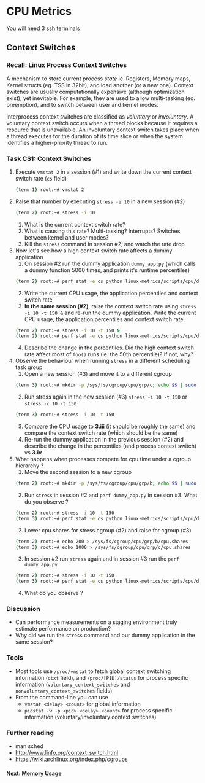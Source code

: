 # CPU Metrics

You will need 3 ssh terminals

## Context Switches

### Recall: Linux Process Context Switches
A mechanism to store current process *state* ie. Registers, Memory maps, Kernel structs (eg. TSS in 32bit), and load another (or a new one). Context switches are usually computationally expensive (although optimization exist), yet inevitable. For example, they are used to allow multi-tasking (eg. preemption), and to switch between user and kernel modes.

Interprocess context switches are classified as *voluntary* or *involuntary*. A voluntary context switch occurs when a thread blocks because it
requires a resource that is unavailable. An involuntary context switch takes place when a thread executes for the duration of its time slice or when
the system identifies a higher-priority thread to run.

### Task CS1: Context Switches

1. Execute `vmstat 2` in a session (#1) and write down the current context switch rate (`cs` field)
   ```bash
   (term 1) root:~# vmstat 2
   ```
2. Raise that number by executing `stress -i 10` in a new session (#2)
   ```bash
   (term 2) root:~# stress -i 10
   ```
	1. What is the current context switch rate?
	2. What is causing this rate? Multi-tasking? Interrupts? Switches between kernel and user modes?
	3. Kill the `stress` command in session #2, and watch the rate drop
3. Now let's see how a high context switch rate affects a dummy application
	1. On session #2 run the dummy application `dummy_app.py` (which calls a dummy function 5000 times, and prints it's runtime percentiles)
   ```bash
   (term 2) root:~# perf stat -e cs python linux-metrics/scripts/cpu/dummy_app.py
   ```
	2. Write the current CPU usage, the application percentiles and context switch rate
	3. **In the same session (#2)**, raise the context switch rate using `stress -i 10 -t 150 &` and re-run the dummy application. Write the current CPU usage, the application percentiles and context switch rate.
   ```bash
   (term 2) root:~# stress -i 10 -t 150 &
   (term 2) root:~# perf stat -e cs python linux-metrics/scripts/cpu/dummy_app.py
   ```
	4. Describe the change in the percentiles. Did the high context switch rate affect most of `foo()` runs (ie. the 50th percentile)? If not, why?
4. Observe the behaviour when running `stress` in a different scheduling task group
	1. Open a new session (#3) and move it to a different cgroup
   ```bash
   (term 3) root:~# mkdir -p /sys/fs/cgroup/cpu/grp/c; echo $$ | sudo tee /sys/fs/cgroup/cpu/grp/c/tasks
   ```
	2. Run stress again in the new session (#3) `stress -i 10 -t 150` or `stress -c 10 -t 150`
   ```bash
   (term 3) root:~# stress -i 10 -t 150
   ```
	3. Compare the CPU usage to **3.iii** (it should be roughly the same) and compare the context switch rate (which should be the same)
	4. Re-run the dummy application in the previous session (#2) and describe the change in the percentiles (and process context switch) vs **3.iv**
5. What happens when processes compete for cpu time under a cgroup hierarchy ?
	1. Move the second session to a new cgroup
   ```bash
   (term 2) root:~# mkdir -p /sys/fs/cgroup/cpu/grp/b; echo $$ | sudo tee /sys/fs/cgroup/cpu/grp/b/tasks
   ```
	2. Run `stress` in session #2 and `perf dummy_app.py` in session #3. What do you observe ?
   ```bash
   (term 2) root:~# stress -i 10 -t 150
   (term 3) root:~# perf stat -e cs python linux-metrics/scripts/cpu/dummy_app.py
   ```
	2. Lower cpu.shares for stress cgroup (#2) and raise for cgroup (#3)
   ```bash
   (term 2) root:~# echo 200 > /sys/fs/cgroup/cpu/grp/b/cpu.shares
   (term 3) root:~# echo 1000 > /sys/fs/cgroup/cpu/grp/c/cpu.shares
   ```
	3. In session #2 run `stress` again and in session #3 run the `perf dummy_app.py`
   ```bash
   (term 2) root:~# stress -i 10 -t 150
   (term 3) root:~# perf stat -e cs python linux-metrics/scripts/cpu/dummy_app.py
   ```
	4. What do you observe ?

### Discussion

- Can performance measurements on a staging environment truly estimate performance on production?
- Why did we run the `stress` command and our dummy application in the same session?

### Tools

 - Most tools use `/proc/vmstat` to fetch global context switching information (`ctxt` field), and `/proc/[PID]/status` for process specific information (`voluntary_context_switches` and `nonvoluntary_context_switches` fields)
 - From the command-line you can use
	 - `vmstat <delay> <count>` for global information
	 - `pidstat -w -p <pid> <delay> <count>` for process specific information (voluntary/involuntary context switches)

### Further reading

- man sched
- http://www.linfo.org/context_switch.html
- https://wiki.archlinux.org/index.php/cgroups

#### Next: [Memory Usage](memory-usage.md)

